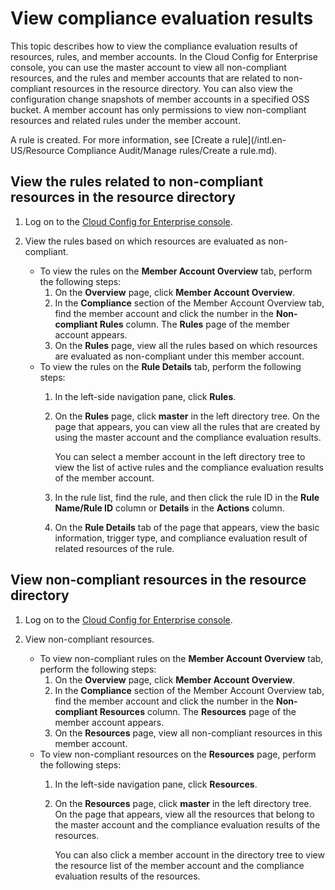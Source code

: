 # View compliance evaluation results

This topic describes how to view the compliance evaluation results of resources, rules, and member accounts. In the Cloud Config for Enterprise console, you can use the master account to view all non-compliant resources, and the rules and member accounts that are related to non-compliant resources in the resource directory. You can also view the configuration change snapshots of member accounts in a specified OSS bucket. A member account has only permissions to view non-compliant resources and related rules under the member account.

A rule is created. For more information, see [Create a rule](/intl.en-US/Resource Compliance Audit/Manage rules/Create a rule.md).

## View the rules related to non-compliant resources in the resource directory

1.  Log on to the [Cloud Config for Enterprise console](https://config.console.aliyun.com).

2.  View the rules based on which resources are evaluated as non-compliant.

    -   To view the rules on the **Member Account Overview** tab, perform the following steps:
        1.  On the **Overview** page, click **Member Account Overview**.
        2.  In the **Compliance** section of the Member Account Overview tab, find the member account and click the number in the **Non-compliant Rules** column. The **Rules** page of the member account appears.
        3.  On the **Rules** page, view all the rules based on which resources are evaluated as non-compliant under this member account.
    -   To view the rules on the **Rule Details** tab, perform the following steps:
        1.  In the left-side navigation pane, click **Rules**.
        2.  On the **Rules** page, click **master** in the left directory tree. On the page that appears, you can view all the rules that are created by using the master account and the compliance evaluation results.

            You can select a member account in the left directory tree to view the list of active rules and the compliance evaluation results of the member account.

        3.  In the rule list, find the rule, and then click the rule ID in the **Rule Name/Rule ID** column or **Details** in the **Actions** column.
        4.  On the **Rule Details** tab of the page that appears, view the basic information, trigger type, and compliance evaluation result of related resources of the rule.

## View non-compliant resources in the resource directory

1.  Log on to the [Cloud Config for Enterprise console](https://config.console.aliyun.com).

2.  View non-compliant resources.

    -   To view non-compliant rules on the **Member Account Overview** tab, perform the following steps:
        1.  On the **Overview** page, click **Member Account Overview**.
        2.  In the **Compliance** section of the Member Account Overview tab, find the member account and click the number in the **Non-compliant Resources** column. The **Resources** page of the member account appears.
        3.  On the **Resources** page, view all non-compliant resources in this member account.
    -   To view non-compliant resources on the **Resources** page, perform the following steps:
        1.  In the left-side navigation pane, click **Resources**.
        2.  On the **Resources** page, click **master** in the left directory tree. On the page that appears, view all the resources that belong to the master account and the compliance evaluation results of the resources.

            You can also click a member account in the directory tree to view the resource list of the member account and the compliance evaluation results of the resources.


